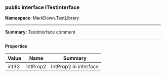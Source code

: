 ﻿### public interface ITestInterface
__Namespace__: MarkDown.TestLibrary
* * *
__Summary__: TestInterface comment

* * *
__Properties__

| Value | Name | Summary | 
| --- | --- | --- | 
| int32 | IntProp2 | IntProp2 in interface | 


